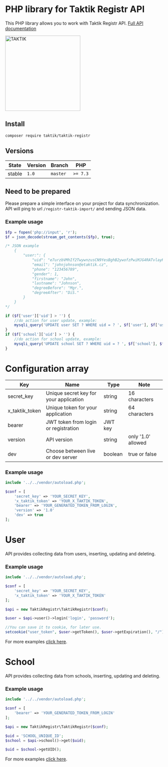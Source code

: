 # PHP library for Taktik Registr API
This PHP library allows you to work with Taktik Registr API. [Full API documentation](https://registr.etaktik.cz/docs) 

<img src="https://upload.wikimedia.org/wikipedia/commons/3/35/TAKTIK_International_logo.jpg" alt="TAKTIK" width="240" />

## Install
```
composer require taktik/taktik-registr
```

## Versions
| State       | Version | Branch   | PHP      |
|-------------|---------|----------|----------|
| stable      | `1.0`  | `master` | `>= 7.3` |

## Need to be prepared
Please prepare a simple interface on your project for data synchronization. 
API will ping to url ```/registr-taktik-import/``` and sending JSON data. 
### Example usage
```php
$fp = fopen('php://input', 'r');
$f = json_decode(stream_get_contents($fp), true);

/* JSON example 
    {
        "user:": {
            "uid": "e7urzbVMhIf2TwywnzusCN9YesBghB2ywofzPwiMJG4RATvlayHKaQvT5a8INF4XYXWncs2Rb6cbPyzaMe8iU5QQwJENRrKPmJ9RpMtcCDRRQNTzE1FdcPnNcZB9O02q",
            "email": "johnjohnson@etaktik.cz",
            "phone": "123456789",
            "gender": 1,
            "firstname": "John",
            "lastname": "Johnson",
            "degreeBefore": "Mgr.",
            "degreeAfter": "DiS."
        }
    }
*/

if ($f['user']['uid'] > '') {
    //do action for user update, example: 
    mysqli_query('UPDATE user SET ? WHERE uid = ? ', $f['user'], $f['user']['uid']);
}
if ($f['school']['uid'] > '') {
    //do action for school update, example: 
    mysqli_query('UPDATE school SET ? WHERE uid = ? ', $f['school'], $f['school']['uid']);
}
```
# Configuration array
| Key            | Name                                   | Type    | Note               |
|----------------|----------------------------------------|---------|--------------------|
| secret_key     | Unique secret key for your application | string  | 16 characters      |
| x_taktik_token | Unique token for your application      | string  | 64 characters      |
| bearer         | JWT token from login or registration   | JWT key |                    |
| version        | API version                            | string  | only '1.0' allowed |
| dev            | Choose between live or dev server      | boolean | true or false      |
### Example usage
```php
include '../../vendor/autoload.php';

$conf = [
    'secret_key' => 'YOUR_SECRET_KEY',
    'x_taktik_token' => 'YOUR_X_TAKTIK_TOKEN',
    'bearer' => 'YOUR_GENERATED_TOKEN_FROM_LOGIN',
    'version' => '1.0'
    'dev' => true
];
```

# User
API provides collecting data from users, inserting, updating and deleting.
### Example usage
```php
include '../../vendor/autoload.php';

$conf = [
    'secret_key' => 'YOUR_SECRET_KEY',
    'x_taktik_token' => 'YOUR_X_TAKTIK_TOKEN'
];

$api = new TaktikRegistr\TaktikRegistr($conf);

$user = $api->user()->login('login', 'password');

//You can save it to cookie, for later use.
setcookie("user_token", $user->getToken(), $user->getExpiration(), "/");
```
For more examples [click here](src/TaktikRegistr/User/readme.md). 

# School
API provides collecting data from schools, inserting, updating and deleting.
### Example usage
```php
include '../../vendor/autoload.php';

$conf = [
    'bearer' => 'YOUR_GENERATED_TOKEN_FROM_LOGIN'
];

$api = new TaktikRegistr\TaktikRegistr($conf);

$uid = 'SCHOOL_UNIQUE_ID';
$school = $api->school()->get($uid);

$uid = $school->getUID();
```
For more examples [click here](src/TaktikRegistr/School/readme.md). 